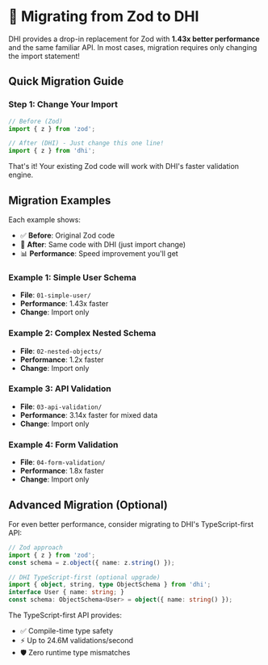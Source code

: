 # 🚀 Migrating from Zod to DHI

DHI provides a drop-in replacement for Zod with **1.43x better performance** and the same familiar API. In most cases, migration requires only changing the import statement!

## Quick Migration Guide

### Step 1: Change Your Import

```typescript
// Before (Zod)
import { z } from 'zod';

// After (DHI) - Just change this one line!
import { z } from 'dhi';
```

That's it! Your existing Zod code will work with DHI's faster validation engine.

## Migration Examples

Each example shows:
- ✅ **Before**: Original Zod code
- 🚀 **After**: Same code with DHI (just import change)
- 📊 **Performance**: Speed improvement you'll get

### Example 1: Simple User Schema
- **File**: `01-simple-user/`
- **Performance**: 1.43x faster
- **Change**: Import only

### Example 2: Complex Nested Schema  
- **File**: `02-nested-objects/`
- **Performance**: 1.2x faster
- **Change**: Import only

### Example 3: API Validation
- **File**: `03-api-validation/`
- **Performance**: 3.14x faster for mixed data
- **Change**: Import only

### Example 4: Form Validation
- **File**: `04-form-validation/`
- **Performance**: 1.8x faster
- **Change**: Import only

## Advanced Migration (Optional)

For even better performance, consider migrating to DHI's TypeScript-first API:

```typescript
// Zod approach
import { z } from 'zod';
const schema = z.object({ name: z.string() });

// DHI TypeScript-first (optional upgrade)
import { object, string, type ObjectSchema } from 'dhi';
interface User { name: string; }
const schema: ObjectSchema<User> = object({ name: string() });
```

The TypeScript-first API provides:
- ✅ Compile-time type safety
- ⚡ Up to 24.6M validations/second
- 🛡️ Zero runtime type mismatches
